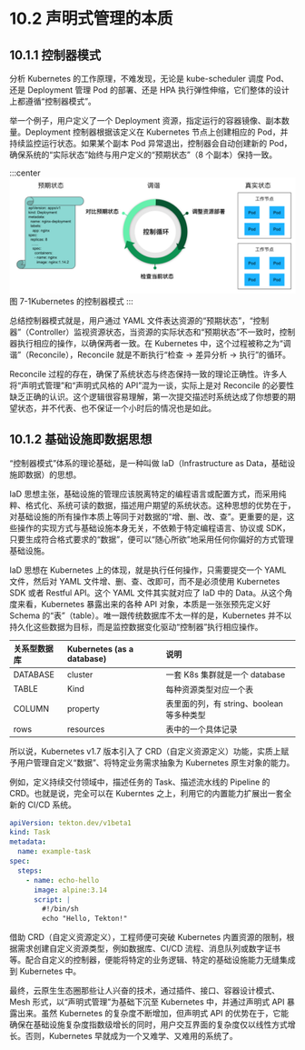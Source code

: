 # 10.2 声明式管理的本质


## 10.1.1 控制器模式

分析 Kubernetes 的工作原理，不难发现，无论是 kube-scheduler 调度 Pod、还是 Deployment 管理 Pod 的部署、还是 HPA 执行弹性伸缩，它们整体的设计上都遵循“控制器模式”。

举一个例子，用户定义了一个 Deployment 资源，指定运行的容器镜像、副本数量。Deployment 控制器根据该定义在 Kubernetes 节点上创建相应的 Pod，并持续监控运行状态。如果某个副本 Pod 异常退出，控制器会自动创建新的 Pod，确保系统的“实际状态”始终与用户定义的“预期状态”（8 个副本）保持一致。

:::center
  ![](../assets/deployment-controller.png)<br/>
  图 7-1Kubernetes 的控制器模式
:::

总结控制器模式就是，用户通过 YAML 文件表达资源的“预期状态”，“控制器”（Controller）监视资源状态，当资源的实际状态和“预期状态”不一致时，控制器执行相应的操作，以确保两者一致。在 Kubernetes 中，这个过程被称之为“调谐”（Reconcile），Reconcile 就是不断执行“检查 -> 差异分析 -> 执行”的循环。

Reconcile 过程的存在，确保了系统状态与终态保持一致的理论正确性。许多人将“声明式管理”和“声明式风格的 API”混为一谈，实际上是对 Reconcile 的必要性缺乏正确的认识。这个逻辑很容易理解，第一次提交描述时系统达成了你想要的期望状态，并不代表、也不保证一个小时后的情况也是如此。


## 10.1.2 基础设施即数据思想

“控制器模式”体系的理论基础，是一种叫做 IaD（Infrastructure as Data，基础设施即数据）的思想。

IaD 思想主张，基础设施的管理应该脱离特定的编程语言或配置方式，而采用纯粹、格式化、系统可读的数据，描述用户期望的系统状态。这种思想的优势在于，对基础设施的所有操作本质上等同于对数据的“增、删、改、查”。更重要的是，这些操作的实现方式与基础设施本身无关，不依赖于特定编程语言、协议或 SDK，只要生成符合格式要求的“数据”，便可以“随心所欲”地采用任何你偏好的方式管理基础设施。

IaD 思想在 Kubernetes 上的体现，就是执行任何操作，只需要提交一个 YAML 文件，然后对 YAML 文件增、删、查、改即可，而不是必须使用 Kubernetes SDK 或者 Restful API。这个 YAML 文件其实就对应了 IaD 中的 Data。从这个角度来看，Kubernetes 暴露出来的各种 API 对象，本质是一张张预先定义好 Schema 的“表”（table）。唯一跟传统数据库不太一样的是，Kubernetes 并不以持久化这些数据为目标，而是监控数据变化驱动“控制器”执行相应操作。

|关系型数据库|Kubernetes (as a database)|说明|
|:--|:--|:--|
|DATABASE|cluster|一套 K8s 集群就是一个 database |
|TABLE| Kind |每种资源类型对应一个表|
|COLUMN|property|表里面的列，有 string、boolean 等多种类型|
|rows|resources|表中的一个具体记录|

所以说，Kubernetes v1.7 版本引入了 CRD（自定义资源定义）功能，实质上赋予用户管理自定义“数据”、将特定业务需求抽象为 Kubernetes 原生对象的能力。

例如，定义持续交付领域中，描述任务的 Task、描述流水线的 Pipeline 的 CRD。也就是说，完全可以在 Kuberntes 之上，利用它的内置能力扩展出一套全新的 CI/CD 系统。

```yaml
apiVersion: tekton.dev/v1beta1
kind: Task
metadata:
  name: example-task
spec:
  steps:
    - name: echo-hello
      image: alpine:3.14
      script: |
        #!/bin/sh
        echo "Hello, Tekton!"
```

借助 CRD（自定义资源定义），工程师便可突破 Kubernetes 内置资源的限制，根据需求创建自定义资源类型，例如数据库、CI/CD 流程、消息队列或数字证书等。配合自定义的控制器，便能将特定的业务逻辑、特定的基础设施能力无缝集成到 Kubernetes 中。

最终，云原生生态圈那些让人兴奋的技术，通过插件、接口、容器设计模式、Mesh 形式，以“声明式管理”为基础下沉至 Kubernetes 中，并通过声明式 API 暴露出来。虽然 Kubernetes 的复杂度不断增加，但声明式 API 的优势在于，它能确保在基础设施复杂度指数级增长的同时，用户交互界面的复杂度仅以线性方式增长。否则，Kubernetes 早就成为一个又难学、又难用的系统了。


